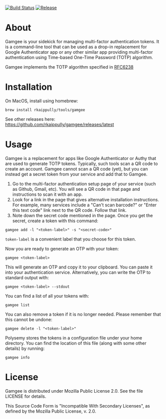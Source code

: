 [![Build Status](https://travis-ci.org/rkaippully/gamgee.svg?branch=master)](https://travis-ci.org/rkaippully/gamgee)
[![Release](https://img.shields.io/github/release/rkaippully/gamgee.svg)](https://github.com/rkaippully/gamgee/releases)

# About
Gamgee is your sidekick for managing multi-factor authentication
tokens. It is a command-line tool that can be used as a drop-in
replacement for Google Authenticator app or any other similar app
providing multi-factor authentication using Time-based One-Time
Password (TOTP) algorithm.

Gamgee implements the TOTP algorithm specified in
[RFC6238](https://tools.ietf.org/html/rfc6238)

# Installation
On MacOS, install using homebrew:

```
brew install rkaippully/tools/gamgee
```

See other releases here:
https://github.com/rkaippully/gamgee/releases/latest

# Usage
Gamgee is a replacement for apps like Google Authenticator or Authy
that are used to generate TOTP tokens. Typically, such tools scan a QR
code to create an account. Gamgee cannot scan a QR code (yet), but you
can instead get a secret token from your service and add that to
Gamgee.

1. Go to the multi-factor authentication setup page of your service
   (such as Github, Gmail, etc).  You will see a QR code in that page
   and instructions to scan it with an app.
2. Look for a link in the page that gives alternative installation
   instructions. For example, many services include a "Can't scan
   barcode?" or "Enter this text code" link next to the QR code.
   Follow that link.
3. Note down the secret code mentioned in the page. Once you get the
   secret, create a token with this command:

```
gamgee add -l "<token-label>" -s "<secret-code>"
```

`token-label` is a convenient label that you choose for this token.

Now you are ready to generate an OTP with your token:

```
gamgee <token-label>
```

This will generate an OTP and copy it to your clipboard. You can paste
it into your authentication service. Alternatively, you can write the
OTP to standard output with:

```
gamgee <token-label> --stdout
```

You can find a list of all your tokens with:

```
gamgee list
```

You can also remove a token if it is no longer needed. Please remember
that this cannot be undone:

```
gamgee delete -l "<token-label>"
```

Polysemy stores the tokens in a configuration file under your home
directory. You can find the location of this file (along with some
other details) by running:

```
gamgee info
```

# License
Gamgee is distributed under Mozilla Public License 2.0. See the file
LICENSE for details.

This Source Code Form is "Incompatible With Secondary Licenses", as
defined by the Mozilla Public License, v. 2.0.
